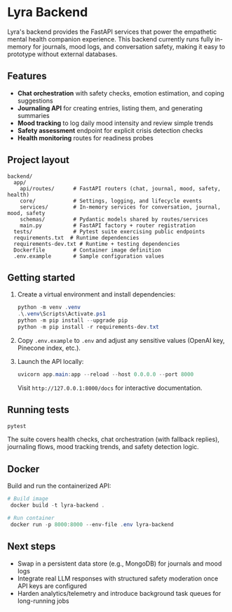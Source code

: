 # Lyra Backend

Lyra's backend provides the FastAPI services that power the empathetic mental health companion experience. This backend currently runs fully in-memory for journals, mood logs, and conversation safety, making it easy to prototype without external databases.

## Features

- **Chat orchestration** with safety checks, emotion estimation, and coping suggestions
- **Journaling API** for creating entries, listing them, and generating summaries
- **Mood tracking** to log daily mood intensity and review simple trends
- **Safety assessment** endpoint for explicit crisis detection checks
- **Health monitoring** routes for readiness probes

## Project layout

```
backend/
  app/
    api/routes/      # FastAPI routers (chat, journal, mood, safety, health)
    core/            # Settings, logging, and lifecycle events
    services/        # In-memory services for conversation, journal, mood, safety
    schemas/         # Pydantic models shared by routes/services
    main.py          # FastAPI factory + router registration
  tests/             # Pytest suite exercising public endpoints
  requirements.txt  # Runtime dependencies
  requirements-dev.txt # Runtime + testing dependencies
  Dockerfile         # Container image definition
  .env.example       # Sample configuration values
```

## Getting started

1. Create a virtual environment and install dependencies:

   ```powershell
   python -m venv .venv
   .\.venv\Scripts\Activate.ps1
   python -m pip install --upgrade pip
   python -m pip install -r requirements-dev.txt
   ```

2. Copy `.env.example` to `.env` and adjust any sensitive values (OpenAI key, Pinecone index, etc.).
3. Launch the API locally:

   ```powershell
   uvicorn app.main:app --reload --host 0.0.0.0 --port 8000
   ```

   Visit `http://127.0.0.1:8000/docs` for interactive documentation.

## Running tests

```powershell
pytest
```

The suite covers health checks, chat orchestration (with fallback replies), journaling flows, mood tracking trends, and safety detection logic.

## Docker

Build and run the containerized API:

```powershell
# Build image
 docker build -t lyra-backend .

# Run container
 docker run -p 8000:8000 --env-file .env lyra-backend
```

## Next steps

- Swap in a persistent data store (e.g., MongoDB) for journals and mood logs
- Integrate real LLM responses with structured safety moderation once API keys are configured
- Harden analytics/telemetry and introduce background task queues for long-running jobs
